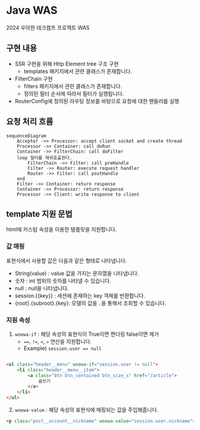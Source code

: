 # Java WAS

2024 우아한 테크캠프 프로젝트 WAS

## 구현 내용

- SSR 구현을 위해 Http Element tree 구조 구현
    - templates 패키지에서 관련 클래스가 존재합니다.
- FilterChain 구현
    - filters 패키지에서 관련 클래스가 존재합니다.
    - 정의된 필터 순서에 따라서 필터가 실행됩니다.
- RouterConfig에 정의된 라우팅 정보를 바탕으로 요청에 대한 핸들러를 실행

## 요청 처리 흐름

```mermaid
sequenceDiagram
    Acceptor ->> Processor: accept client socket and create thread
    Processor ->> Container: call doRun
    Container ->> FilterChain: call doFilter
    loop 필터를 재귀호출한다.
        FilterChain ->> Filter: call preHandle
        Filter ->> Router: execute request handler
        Router ->> Filter: call postHandle
    end
    Filter ->> Container: return response
    Container ->> Processor: return response
    Processor ->> Client: write response to client
```

## template 지원 문법

html에 커스텀 속성을 이용한 템플릿을 지원합니다.

### 값 매핑

표현식에서 사용할 값은 다음과 같은 형태로 나타냅니다.

- String(value) : value 값을 가지는 문자열을 나타냅니다.
- 숫자 : int 범위의 숫자를 나타낼 수 있습니다.
- null : null을 나타냅니다.
- session.{{key}} : 세션에 존재하는 key 객체를 반환합니다.
- {root}.{subroot}.{key}: 모델의 값을 `.`을 통해서 조회할 수 있습니다.

### 지원 속성

1. `woowa-if` : 해당 속성의 표현식이 True이면 랜더링 false이면 제거
    - `==`, `!=`, `<`, `>` 연산을 지원합니다.
    - Example) `session.user == null`

```html

<ul class="header__menu" woowa-if="session.user != null">
    <li class="header__menu__item">
        <a class="btn btn_contained btn_size_s" href="/article">
            글쓰기
        </a>
    </li>
</ul>
```

2. `woowa-value` : 해당 속성의 표현식에 매핑되는 값을 주입해줍니다.

```html
<p class="post__account__nickname" woowa-value="session.user.nickname">account</p>
```
